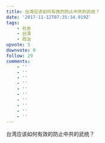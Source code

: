 ```yaml
---
title: 台湾应该如何有效的防止中共的武统？
date: '2017-11-12T07:35:34.919Z'
tags:
    - 社会
    - 台湾
    - 政治
upvote: 5
downvote: 0
follow: 29
comments:
    - ''
    - ''
    - ''
    - ''
    - ''
    - ''
    - ''
    - ''
    - ''
    - ''
---
```


台湾应该如何有效的防止中共的武统？
